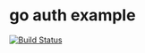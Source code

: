 # go auth example
[![Build Status](https://travis-ci.com/mezorian/go-auth-example.svg?branch=master)](https://travis-ci.com/mezorian/go-auth-example)
